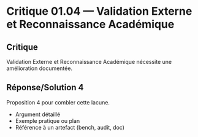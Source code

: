 # Critique 01.04 — Validation Externe et Reconnaissance Académique

## Critique
Validation Externe et Reconnaissance Académique nécessite une amélioration documentée.

## Réponse/Solution 4
Proposition 4 pour combler cette lacune.

- Argument détaillé
- Exemple pratique ou plan
- Référence à un artefact (bench, audit, doc)
